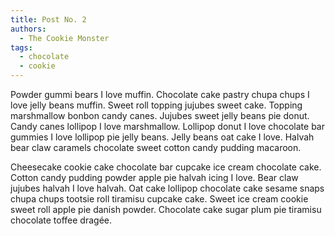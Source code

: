 ```yaml
---
title: Post No. 2
authors:
  - The Cookie Monster 
tags:
  - chocolate
  - cookie
---
```


Powder gummi bears I love muffin. Chocolate cake pastry chupa chups I love jelly beans muffin. Sweet roll topping jujubes sweet cake. Topping marshmallow bonbon candy canes. Jujubes sweet jelly beans pie donut. Candy canes lollipop I love marshmallow. Lollipop donut I love chocolate bar gummies I love lollipop pie jelly beans. Jelly beans oat cake I love. Halvah bear claw caramels chocolate sweet cotton candy pudding macaroon.

Cheesecake cookie cake chocolate bar cupcake ice cream chocolate cake. Cotton candy pudding powder apple pie halvah icing I love. Bear claw jujubes halvah I love halvah. Oat cake lollipop chocolate cake sesame snaps chupa chups tootsie roll tiramisu cupcake cake. Sweet ice cream cookie sweet roll apple pie danish powder. Chocolate cake sugar plum pie tiramisu chocolate toffee dragée.
